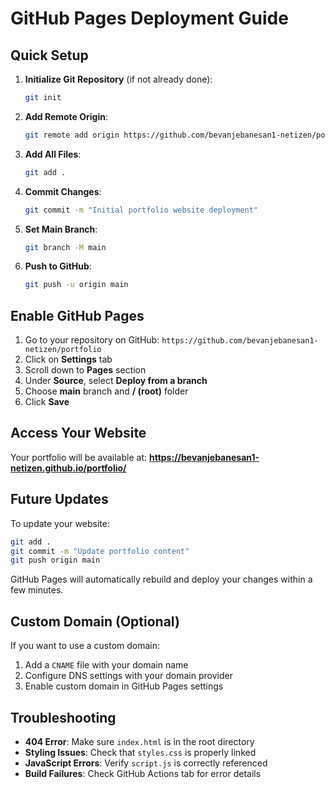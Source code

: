 # GitHub Pages Deployment Guide

## Quick Setup

1. **Initialize Git Repository** (if not already done):
   ```bash
   git init
   ```

2. **Add Remote Origin**:
   ```bash
   git remote add origin https://github.com/bevanjebanesan1-netizen/portfolio.git
   ```

3. **Add All Files**:
   ```bash
   git add .
   ```

4. **Commit Changes**:
   ```bash
   git commit -m "Initial portfolio website deployment"
   ```

5. **Set Main Branch**:
   ```bash
   git branch -M main
   ```

6. **Push to GitHub**:
   ```bash
   git push -u origin main
   ```

## Enable GitHub Pages

1. Go to your repository on GitHub: `https://github.com/bevanjebanesan1-netizen/portfolio`
2. Click on **Settings** tab
3. Scroll down to **Pages** section
4. Under **Source**, select **Deploy from a branch**
5. Choose **main** branch and **/ (root)** folder
6. Click **Save**

## Access Your Website

Your portfolio will be available at:
**https://bevanjebanesan1-netizen.github.io/portfolio/**

## Future Updates

To update your website:
```bash
git add .
git commit -m "Update portfolio content"
git push origin main
```

GitHub Pages will automatically rebuild and deploy your changes within a few minutes.

## Custom Domain (Optional)

If you want to use a custom domain:
1. Add a `CNAME` file with your domain name
2. Configure DNS settings with your domain provider
3. Enable custom domain in GitHub Pages settings

## Troubleshooting

- **404 Error**: Make sure `index.html` is in the root directory
- **Styling Issues**: Check that `styles.css` is properly linked
- **JavaScript Errors**: Verify `script.js` is correctly referenced
- **Build Failures**: Check GitHub Actions tab for error details
